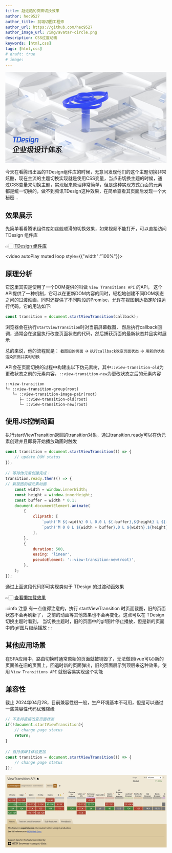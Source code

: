 ```yaml
---
title: 超炫酷的页面切换效果
author: hec9527
author_title: 前端切图工程师
author_url: https://github.com/hec9527
author_image_url: /img/avatar-circle.png
description: CSS过度动画
keywords: [html,css]
tags: [html,css]
# draft: true
# image: 
---
```


![](./img/2024-04-28-CSS过渡动画/tdesign.jpg)

今天在看腾讯出品的TDesign组件库的时候，无意间发现他们的这个主题切换非常炫酷，现在主流的主题切换实现就是使用CSS变量，当点击切换主题的时候，通过CSS变量来切换主题，实现起来原理非常简单，但是这种实现方式页面的元素都是统一切换的，做不到腾讯TDesign这种效果，在简单查看其页面后发现一个大秘密...

<!-- truncate -->

## 效果展示

先简单看看腾讯组件库如丝般顺滑的切换效果，如果视频不能打开，可以直接访问 TDesign 组件库

👉🏻 [TDesign 组件库](https://tdesign.tencent.com/)

<video autoPlay muted loop style={{"width":"100%"}}>
  <source src="/video/tdesign.mov" type="video/mp4" />
</video>

## 原理分析

它这里其实是使用了一个DOM提供的叫做 `View Transitions API` 的API， 这个API提供了一种机制，它可以在更新DOM内容的同时，轻松地创建不同DOM状态之间的过渡动画，同时还提供了不同阶段的Promise，允许在视图到达指定阶段运行代码。它的用法如下:

```js
const transition = document.startViewTransition(callback);
```

浏览器会在执行`startViewTransition`时对当前屏幕截图， 然后执行callback回调，通常会在这里执行改变页面状态的代码，然后捕获页面的最新状态并且实时展示

总的来说，他的流程就是： `截图旧的页面` -> `执行callback改变页面状态` -> `用新的状态渲染页面并实时切换`

API会在页面切换的过程中构建出以下伪元素树，其中`::view-transition-old`为更改状态之前的元素内容，`::view-transition-new`为更改状态之后的元素内容

```text
::view-transition
└─ ::view-transition-group(root)
   └─ ::view-transition-image-pair(root)
      ├─ ::view-transition-old(root)
      └─ ::view-transition-new(root)
```


## 使用JS控制动画

执行startViewTransition返回的transition对象，通过transition.ready可以在伪元素创建并且即将开始播放动画时触发

```js
const transition = document.startViewTransition(() => {
    // update DOM status
});

// 等待伪元素创建完成：
transition.ready.then(() => {
// 新视图的根元素动画
    const width = window.innerWidth;
    const height = window.innerHeight;
    const buffer = width * 0.1;
    document.documentElement.animate(
        {
            clipPath: [
                `path('M ${-width} 0 L 0,0 L ${-buffer},${height} L ${-width - buffer * 2},${height}')`,
                `path('M 0 0 L ${width + buffer},0 L ${width},${height} L ${-buffer},${height}')`,
            ],
        },
        {
            duration: 500,
            easing: 'linear',
            pseudoElement: '::view-transition-new(root)',
        },
    );
});
```

通过上面这段代码即可实现类似于 TDesign 的过渡动画效果

 👉🏻 <a href="/css过渡动画/index.html" target="_blank">查看懒加载效果</a>

:::info 注意
有一点值得注意的，执行 startViewTransition 时页面截图，旧的页面状态不会再刷新了， 之前的动画等其他效果也不会再变化。这点可以在 TDesign 切换主题时看到， 当切换主题时，旧的页面中的gif图片停止播放，但是新的页面中的gif图片继续播放
:::

## 其他应用场景

在SPA应用中，路由切换时通常原始的页面就被销毁了，无法做到(vue可以)新的页面盖在旧的页面上，回退时新的页面弹出，旧的页面展示到顶层来这种效果。使用 `View Transitions API` 就很容易实现这个功能

## 兼容性

截止 2024年04月28，目前兼容性很一般，生产环境基本不可用，但是可以通过一些兼容性代码优雅降级

```js
// 不支持直接改变页面状态
if(!document.startViewTransition){
    // change page status
    return;
}

// 自持该API体验更加
const transition = document.startViewTransition(() => {
    // change page status
});

```

![](./img/2024-04-28-CSS过渡动画/view%20transition兼容性.jpg)

